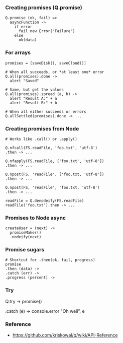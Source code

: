 ### Creating promises (Q.promise)

    Q.promise (ok, fail) =>
      asyncFunction ->
        if error
          fail new Error("Failure")
        else
          ok(data)

### For arrays

    promises = [saveDisk(), saveCloud()]

    # When all succeeds, or *at least one* error
    Q.all(promises).done ->
      alert "Saved"

    # Same, but get the values
    Q.all(promises).spread (a, b) ->
      alert "Result A:" + a
      alert "Result B:" + b

    # When all either succeeds or errors
    Q.allSettled(promises).done -> ...

### Creating promises from Node

    # Works like .call() or .apply()

    Q.nfcall(FS.readFile, 'foo.txt', 'utf-8')
    .then -> ...

    Q.nfapply(FS.readFile, ['foo.txt', 'utf-8'])
    .then -> ...

    Q.npost(FS, 'readFile', ['foo.txt, 'utf-8'])
    .then -> ...

    Q.npost(FS, 'readFile', 'foo.txt, 'utf-8')
    .then -> ...

    readFile = Q.denodeify(FS.readFile)
    readFile('foo.txt').then -> ...

### Promises to Node async

    createUser = (next) ->
      promiseMaker()
      .nodeify(next)

### Promise sugars

    # Shortcut for .then(ok, fail, progress)
    promise
    .then (data) ->
    .catch (err) ->
    .progress (percent) ->

### Try

Q.try -&gt; promise()

.catch (e) -&gt; console.error "Oh well”, e

### Reference

-   https://github.com/kriskowal/q/wiki/API-Reference
